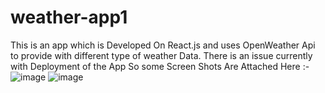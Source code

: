 # weather-app1
This is an app which is Developed On React.js and uses OpenWeather Api to provide with different type of weather Data. There is an issue currently with Deployment of the App So some Screen Shots Are Attached Here :- 
![image](https://github.com/adityaspande1/weather-app1/assets/121101849/002d448b-939b-4a36-9081-8ca19005d243)
![image](https://github.com/adityaspande1/weather-app1/assets/121101849/1944137a-5c2c-4d99-9123-ac2edc759fb2)


